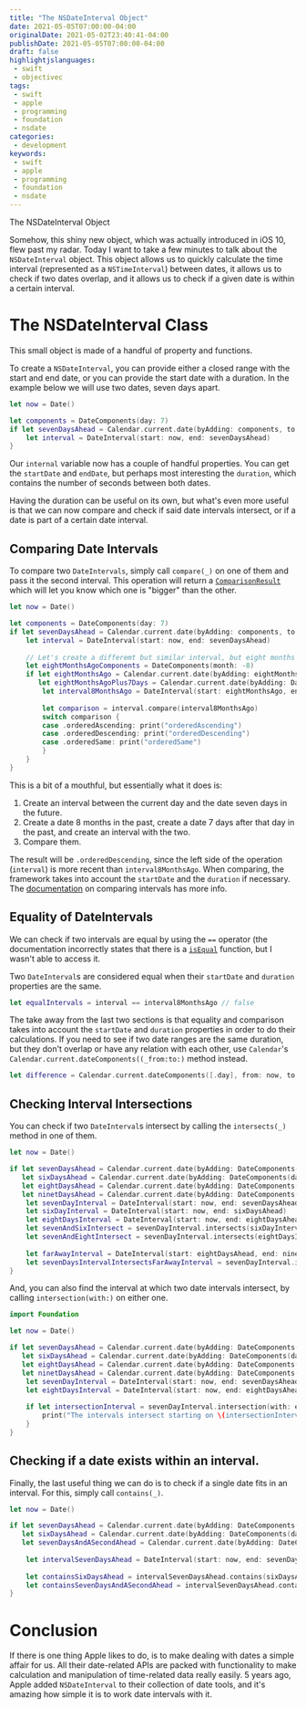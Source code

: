 ```yaml
---
title: "The NSDateInterval Object"
date: 2021-05-05T07:00:00-04:00
originalDate: 2021-05-02T23:40:41-04:00
publishDate: 2021-05-05T07:00:00-04:00
draft: false
highlightjslanguages:
 - swift
 - objectivec
tags:
 - swift
 - apple
 - programming
 - foundation
 - nsdate
categories:
 - development
keywords:
 - swift
 - apple
 - programming
 - foundation
 - nsdate
---
```


The NSDateInterval Object

Somehow, this shiny new object, which was actually introduced in iOS 10, flew past my radar. Today I want to take a few minutes to talk about the `NSDateInterval` object. This object allows us to quickly calculate the time interval (represented as a `NSTimeInterval`) between dates, it allows us to check if two dates overlap, and it allows us to check if a given date is within a certain interval.

# The NSDateInterval Class

This small object is made of a handful of property and functions.

To create a `NSDateInterval`, you can provide either a closed range with the start and end date, or you can provide the start date with a duration. In the example below we will use two dates, seven days apart.

```swift
let now = Date()

let components = DateComponents(day: 7)
if let sevenDaysAhead = Calendar.current.date(byAdding: components, to: now) {
    let interval = DateInterval(start: now, end: sevenDaysAhead)
}
```

Our `internal` variable now has a couple of handful properties. You can get the `startDate` and `endDate`, but perhaps most interesting the `duration`, which contains the number of seconds between both dates.

Having the duration can be useful on its own, but what's even more useful is that we can now compare and check if said date intervals intersect, or if a date is part of a certain date interval.

## Comparing Date Intervals

To compare two `DateIntervals`, simply call `compare(_)` on one of them and pass it the second interval. This operation will return a [`ComparisonResult`](https://developer.apple.com/documentation/foundation/comparisonresult) which will let you know which one is "bigger" than the other.

```swift
let now = Date()

let components = DateComponents(day: 7)
if let sevenDaysAhead = Calendar.current.date(byAdding: components, to: now) {
    let interval = DateInterval(start: now, end: sevenDaysAhead)
    
    // Let's create a differemt but similar interval, but eight months ago
    let eightMonthsAgoComponents = DateComponents(month: -8)
    if let eightMonthsAgo = Calendar.current.date(byAdding: eightMonthsAgoComponents, to: now),
       let eightMonthsAgoPlus7Days = Calendar.current.date(byAdding: DateComponents(day: 7), to: eightMonthsAgo){
        let interval8MonthsAgo = DateInterval(start: eightMonthsAgo, end: eightMonthsAgoPlus7Days)
        
        let comparison = interval.compare(interval8MonthsAgo)
        switch comparison {
        case .orderedAscending: print("orderedAscending")
        case .orderedDescending: print("orderedDescending")
        case .orderedSame: print("orderedSame")
        }
    }
}
```

This is a bit of a mouthful, but essentially what it does is:

1. Create an interval between the current day and the date seven days in the future.
2. Create a date 8 months in the past, create a date 7 days after that day in the past, and create an interval with the two.
3. Compare them.

The result will be `.orderedDescending`, since the left side of the operation (`interval`) is more recent than `interval8MonthsAgo`. When comparing, the framework takes into account the `startDate` and the `duration` if necessary. The [documentation](https://developer.apple.com/documentation/foundation/nsdateinterval/1641636-compare) on comparing intervals has more info.

## Equality of DateIntervals

We can check if two intervals are equal by using the `==` operator (the documentation incorrectly states that there is a [`isEqual`](https://developer.apple.com/documentation/foundation/nsdateinterval/1641650-isequal) function, but I wasn't able to access it.

Two `DateInterval`s are considered equal when their `startDate` and `duration` properties are the same.

```swift
let equalIntervals = interval == interval8MonthsAgo // false
```

The take away from the last two sections is that equality and comparison takes into account the `startDate` and `duration` properties in order to do their calculations. If you need to see if two date ranges are the same duration, but they don't overlap or have any relation with each other, use `Calendar`'s `Calendar.current.dateComponents((_from:to:)` method instead.

```swift
let difference = Calendar.current.dateComponents([.day], from: now, to: eightMonthsAgo) // -242 days ago (feel free to use abs() for the absolute value
```

## Checking Interval Intersections

You can check if two `DateInterval`s intersect by calling the `intersects(_)` method in one of them.

```swift
let now = Date()

if let sevenDaysAhead = Calendar.current.date(byAdding: DateComponents(day: 7), to: now),
   let sixDaysAhead = Calendar.current.date(byAdding: DateComponents(day: 6), to: now),
   let eightDaysAhead = Calendar.current.date(byAdding: DateComponents(day: 8), to: now),
   let ninetDaysAhead = Calendar.current.date(byAdding: DateComponents(day: 9), to: eightDaysAhead){
    let sevenDayInterval = DateInterval(start: now, end: sevenDaysAhead)
    let sixDayInterval = DateInterval(start: now, end: sixDaysAhead)
    let eightDaysInterval = DateInterval(start: now, end: eightDaysAhead)
    let sevenAndSixIntersect = sevenDayInterval.intersects(sixDayInterval) // true
    let sevenAndEightIntersect = sevenDayInterval.intersects(eightDaysInterval) // true
    
    let farAwayInterval = DateInterval(start: eightDaysAhead, end: ninetDaysAhead)
    let sevenDaysIntervalIntersectsFarAwayInterval = sevenDayInterval.intersects(farAwayInterval) // false
}
```

And, you can also find the interval at which two date intervals intersect, by calling `intersection(with:)` on either one.

```swift
import Foundation

let now = Date()

if let sevenDaysAhead = Calendar.current.date(byAdding: DateComponents(day: 7), to: now),
   let sixDaysAhead = Calendar.current.date(byAdding: DateComponents(day: 6), to: now),
   let eightDaysAhead = Calendar.current.date(byAdding: DateComponents(day: 8), to: now),
   let ninetDaysAhead = Calendar.current.date(byAdding: DateComponents(day: 9), to: eightDaysAhead){
    let sevenDayInterval = DateInterval(start: now, end: sevenDaysAhead)
    let eightDaysInterval = DateInterval(start: now, end: eightDaysAhead)
    
    if let intersectionInterval = sevenDayInterval.intersection(with: eightDaysInterval) {
        print("The intervals intersect starting on \(intersectionInterval.start) and ending on \(intersectionInterval.end)")
    }
}
```

## Checking if a date exists within an interval.

Finally, the last useful thing we can do is to check if a single date fits in an interval. For this, simply call `contains(_)`.

```swift
let now = Date()

if let sevenDaysAhead = Calendar.current.date(byAdding: DateComponents(day: 7), to: now),
   let sixDaysAhead = Calendar.current.date(byAdding: DateComponents(day: 6), to: now),
   let sevenDaysAndASecondAhead = Calendar.current.date(byAdding: DateComponents(day: 7, second: 1), to: now) {
    
    let intervalSevenDaysAhead = DateInterval(start: now, end: sevenDaysAhead)
    
    let containsSixDaysAhead = intervalSevenDaysAhead.contains(sixDaysAhead)
    let containsSevenDaysAndASecondAhead = intervalSevenDaysAhead.contains(sevenDaysAndASecondAhead)
}
```

# Conclusion

If there is one thing Apple likes to do, is to make dealing with dates a simple affair for us. All their date-related APIs are packed with functionality to make calculation and manipulation of time-related data really easily. 5 years ago, Apple added `NSDateInterval` to their collection of date tools, and it's amazing how simple it is to work date intervals with it.



